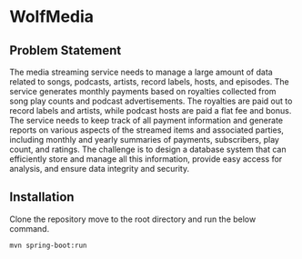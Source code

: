 # WolfMedia
## Problem Statement
The media streaming service needs to manage a large amount of data related to songs,
podcasts, artists, record labels, hosts, and episodes. The service generates monthly payments
based on royalties collected from song play counts and podcast advertisements.
The royalties are paid out to record labels and artists, while podcast hosts are paid
a flat fee and bonus. The service needs to keep track of all payment information and
generate reports on various aspects of the streamed items and associated parties, including
monthly and yearly summaries of payments, subscribers, play count, and ratings.
The challenge is to design a database system that can efficiently store and manage all
this information, provide easy access for analysis, and ensure data integrity and security.

## Installation
Clone the repository move to the root directory and run the below command.
```
mvn spring-boot:run
```
  
